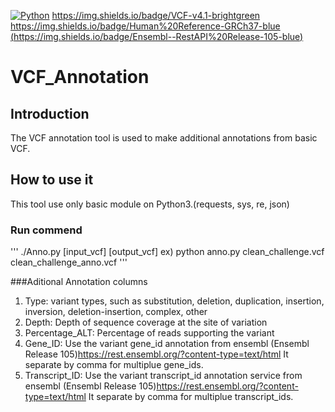 [![Python](https://img.shields.io/badge/python-3.9.7-brightgreen?style=plastic&logo=python)](https://www.python.org/)
https://img.shields.io/badge/VCF-v4.1-brightgreen
https://img.shields.io/badge/Human%20Reference-GRCh37-blue
[(https://img.shields.io/badge/Ensembl--RestAPI%20Release-105-blue)](https://github.com/Ensembl/ensembl-rest#ensembl-rest)
# VCF_Annotation

## Introduction
The VCF annotation tool is used to make additional annotations from basic VCF.

## How to use it
This tool use only basic module on Python3.(requests, sys, re, json)

### Run commend
'''
./Anno.py [input_vcf] [output_vcf]
ex) python anno.py clean_challenge.vcf clean_challenge_anno.vcf
'''

###Aditional Annotation columns
1. Type: variant types, such as substitution, deletion, duplication, insertion, inversion, deletion-insertion, complex, other
2. Depth: Depth of sequence coverage at the site of variation
3. Percentage_ALT: Percentage of reads supporting the variant
4. Gene_ID: Use the variant gene_id annotation from ensembl (Ensembl Release 105)https://rest.ensembl.org/?content-type=text/html 
            It separate by comma for multiplue gene_ids.
6. Transcript_ID: Use the variant transcript_id annotation service from ensembl (Ensembl Release 105)https://rest.ensembl.org/?content-type=text/html
                  It separate by comma for multiplue transcript_ids.
